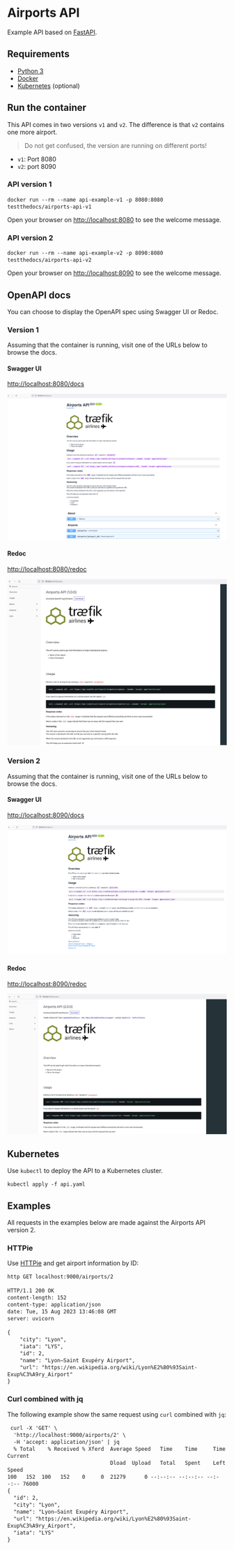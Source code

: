 # Airports API

Example API based on [FastAPI](https://fastapi.tiangolo.com/ "Link to FastAPI website").

## Requirements

- [Python 3](https://www.python.org/ "Link to website of Python")
- [Docker](https://www.docker.com/ "Link to the website of Docker")
- [Kubernetes](https://kubernetes.io/ "Link to the website of Kubernetes") (optional)

## Run the container

This API comes in two versions `v1` and `v2`.
The difference is that `v2` contains one more airport.

> Do not get confused, the version are running on different ports!

- `v1`: Port 8080
- `v2`: port 8090

### API version 1

```shell
docker run --rm --name api-example-v1 -p 8080:8080 testthedocs/airports-api-v1
```

Open your browser on [http://localhost:8080](http://localhost:8080 "Link to localhost on port 8080") to see the welcome message.

### API version 2

```shell
docker run --rm --name api-example-v2 -p 8090:8080 testthedocs/airports-api-v2
```

Open your browser on [http://localhost:8090](http://localhost:8090 "Link to localhost on port 8080") to see the welcome message.

## OpenAPI docs

You can choose to display the OpenAPI spec using Swagger UI or Redoc.

### Version 1

Assuming that the container is running, visit one of the URLs below to browse the docs.

#### Swagger UI

[http://localhost:8080/docs](http://localhost:8080/docs "Link to Swagger UI based docs")

![Swagger UI](/docs/assets/airports-api-v1-swagger-ui.png "Swagger UI")

#### Redoc

[http://localhost:8080/redoc](http://localhost:8080/redoc "Link to Redoc based docs")

![Redoc](/docs/assets/airports-api-v1-redoc.png "Redoc")

### Version 2

Assuming that the container is running, visit one of the URLs below to browse the docs.

#### Swagger UI

[http://localhost:8090/docs](http://localhost:8090/docs "Link to Swagger UI based docs")

![Swagger UI](/docs/assets/airports-api-v2-swagger-ui.png "Swagger UI")

#### Redoc

[http://localhost:8090/redoc](http://localhost:8090/redoc "Link to Redoc based docs")

![Redoc](/docs/assets/airports-api-v2-redoc.png "Redoc")

## Kubernetes

Use `kubectl` to deploy the API to a Kubernetes cluster.

```shell
kubectl apply -f api.yaml
```

## Examples

All requests in the examples below are made against the Airports API version 2.

### HTTPie

Use [HTTPie](https://httpie.io/ "Link to website of HTTPie") and get airport information by ID:

```shell
http GET localhost:9000/airports/2

HTTP/1.1 200 OK
content-length: 152
content-type: application/json
date: Tue, 15 Aug 2023 13:46:08 GMT
server: uvicorn

{
    "city": "Lyon",
    "iata": "LYS",
    "id": 2,
    "name": "Lyon–Saint Exupéry Airport",
    "url": "https://en.wikipedia.org/wiki/Lyon%E2%80%93Saint-Exup%C3%A9ry_Airport"
}
```

### Curl combined with jq

The following example show the same request using `curl` combined with `jq`:

```shell
 curl -X 'GET' \
  'http://localhost:9000/airports/2' \
  -H 'accept: application/json' | jq
  % Total    % Received % Xferd  Average Speed   Time    Time     Time  Current
                                 Dload  Upload   Total   Spent    Left  Speed
100   152  100   152    0     0  21279      0 --:--:-- --:--:-- --:--:-- 76000
{
  "id": 2,
  "city": "Lyon",
  "name": "Lyon–Saint Exupéry Airport",
  "url": "https://en.wikipedia.org/wiki/Lyon%E2%80%93Saint-Exup%C3%A9ry_Airport",
  "iata": "LYS"
}
```

